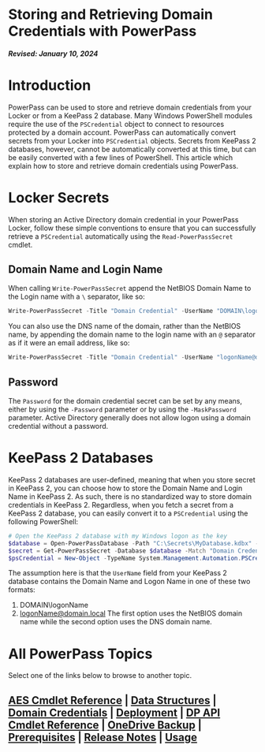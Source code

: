 # Storing and Retrieving Domain Credentials with PowerPass
#### _Revised: January 10, 2024_
# Introduction
PowerPass can be used to store and retrieve domain credentials from your Locker or from a KeePass 2 database.
Many Windows PowerShell modules require the use of the `PSCredential` object to connect to resources protected by a domain account.
PowerPass can automatically convert secrets from your Locker into `PSCredential` objects.
Secrets from KeePass 2 databases, however, cannot be automatically converted at this time, but can be easily converted with a few lines of PowerShell.
This article which explain how to store and retrieve domain credentials using PowerPass.
# Locker Secrets
When storing an Active Directory domain credential in your PowerPass Locker, follow these simple conventions to ensure that you can successfully retrieve a `PSCredential` automatically using the `Read-PowerPassSecret` cmdlet.
## Domain Name and Login Name
When calling `Write-PowerPassSecret` append the NetBIOS Domain Name to the Login name with a `\` separator, like so:
```powershell
Write-PowerPassSecret -Title "Domain Credential" -UserName "DOMAIN\logonName"
```
You can also use the DNS name of the domain, rather than the NetBIOS name, by appending the domain name to the login name with an `@` separator as if it were an email address, like so:
```powershell
Write-PowerPassSecret -Title "Domain Credential" -UserName "logonName@domain.local"
```
## Password
The `Password` for the domain credential secret can be set by any means, either by using the `-Password` parameter or by using the `-MaskPassword` parameter.
Active Directory generally does not allow logon using a domain credential without a password.
# KeePass 2 Databases
KeePass 2 databases are user-defined, meaning that when you store secret in KeePass 2, you can choose how to store the Domain Name and Login Name in KeePass 2.
As such, there is no standardized way to store domain credentials in KeePass 2.
Regardless, when you fetch a secret from a KeePass 2 database, you can easily convert it to a `PSCredential` using the following PowerShell:
```powershell
# Open the KeePass 2 database with my Windows logon as the key
$database = Open-PowerPassDatabase -Path "C:\Secrets\MyDatabase.kdbx" -WindowsUserAccount
$secret = Get-PowerPassSecret -Database $database -Match "Domain Credential"
$psCredential = New-Object -TypeName System.Management.Automation.PSCredential -ArgumentList @(($secret.UserName), ($secret.Password))
```
The assumption here is that the `UserName` field from your KeePass 2 database contains the Domain Name and Logon Name in one of these two formats:
1. DOMAIN\logonName
2. logonName@domain.local
The first option uses the NetBIOS domain name while the second option uses the DNS domain name.
# All PowerPass Topics
Select one of the links below to browse to another topic.
## [AES Cmdlet Reference](https://chopinrlz.github.io/powerpass/aes-cmdlet-ref) | [Data Structures](https://chopinrlz.github.io/powerpass/data-structures) | [Domain Credentials](https://chopinrlz.github.io/powerpass/domain-credentials) | [Deployment](https://chopinrlz.github.io/powerpass/deployment) | [DP API Cmdlet Reference](https://chopinrlz.github.io/powerpass/dpapi-cmdlet-ref) | [OneDrive Backup](https://chopinrlz.github.io/powerpass/onedrivebackup) | [Prerequisites](https://chopinrlz.github.io/powerpass/prerequisites) | [Release Notes](https://chopinrlz.github.io/powerpass/release-notes) | [Usage](https://chopinrlz.github.io/powerpass/usage)